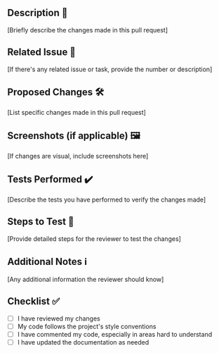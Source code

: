 ## Description 📝
[Briefly describe the changes made in this pull request]

## Related Issue 🚀
[If there's any related issue or task, provide the number or description]

## Proposed Changes 🛠️
[List specific changes made in this pull request]

## Screenshots (if applicable) 🖼️
[If changes are visual, include screenshots here]

## Tests Performed ✔️
[Describe the tests you have performed to verify the changes made]

## Steps to Test 🧪
[Provide detailed steps for the reviewer to test the changes]

## Additional Notes ℹ️
[Any additional information the reviewer should know]

## Checklist ✅
- [ ] I have reviewed my changes
- [ ] My code follows the project's style conventions
- [ ] I have commented my code, especially in areas hard to understand
- [ ] I have updated the documentation as needed